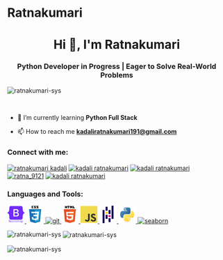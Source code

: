# Ratnakumari
<h1 align="center">Hi 👋, I'm Ratnakumari</h1>
<h3 align="center">Python Developer in Progress | Eager to Solve Real-World Problems</h3>

<p align="left"> <img src="https://cdn.pixabay.com/photo/2024/05/26/10/15/bird-8788491_1280.jpg" alt="ratnakumari-sys" /> </p>

<p align="left"> <a href="https://twitter.com/" target="blank"><img src="https://img.shields.io/twitter/follow/?logo=twitter&style=for-the-badge" alt="" /></a> </p>

- 🌱 I’m currently learning **Python Full Stack**

- 📫 How to reach me **kadaliratnakumari191@gmail.com**

<h3 align="left">Connect with me:</h3>
<p align="left">
<a href="https://linkedin.com/in/ratnakumari kadali" target="blank"><img align="center" src="https://raw.githubusercontent.com/rahuldkjain/github-profile-readme-generator/master/src/images/icons/Social/linked-in-alt.svg" alt="ratnakumari kadali" height="30" width="40" /></a>
<a href="https://stackoverflow.com/users/kadali ratnakumari" target="blank"><img align="center" src="https://raw.githubusercontent.com/rahuldkjain/github-profile-readme-generator/master/src/images/icons/Social/stack-overflow.svg" alt="kadali ratnakumari" height="30" width="40" /></a>
<a href="https://kaggle.com/kadali ratnakumari" target="blank"><img align="center" src="https://raw.githubusercontent.com/rahuldkjain/github-profile-readme-generator/master/src/images/icons/Social/kaggle.svg" alt="kadali ratnakumari" height="30" width="40" /></a>
<a href="https://instagram.com/ratna_9121" target="blank"><img align="center" src="https://raw.githubusercontent.com/rahuldkjain/github-profile-readme-generator/master/src/images/icons/Social/instagram.svg" alt="ratna_9121" height="30" width="40" /></a>
<a href="https://www.hackerrank.com/kadali ratnakumari" target="blank"><img align="center" src="https://raw.githubusercontent.com/rahuldkjain/github-profile-readme-generator/master/src/images/icons/Social/hackerrank.svg" alt="kadali ratnakumari" height="30" width="40" /></a>
</p>

<h3 align="left">Languages and Tools:</h3>
<p align="left"> <a href="https://getbootstrap.com" target="_blank" rel="noreferrer"> <img src="https://raw.githubusercontent.com/devicons/devicon/master/icons/bootstrap/bootstrap-plain-wordmark.svg" alt="bootstrap" width="40" height="40"/> </a> <a href="https://www.w3schools.com/css/" target="_blank" rel="noreferrer"> <img src="https://raw.githubusercontent.com/devicons/devicon/master/icons/css3/css3-original-wordmark.svg" alt="css3" width="40" height="40"/> </a> <a href="https://git-scm.com/" target="_blank" rel="noreferrer"> <img src="https://www.vectorlogo.zone/logos/git-scm/git-scm-icon.svg" alt="git" width="40" height="40"/> </a> <a href="https://www.w3.org/html/" target="_blank" rel="noreferrer"> <img src="https://raw.githubusercontent.com/devicons/devicon/master/icons/html5/html5-original-wordmark.svg" alt="html5" width="40" height="40"/> </a> <a href="https://developer.mozilla.org/en-US/docs/Web/JavaScript" target="_blank" rel="noreferrer"> <img src="https://raw.githubusercontent.com/devicons/devicon/master/icons/javascript/javascript-original.svg" alt="javascript" width="40" height="40"/> </a> <a href="https://pandas.pydata.org/" target="_blank" rel="noreferrer"> <img src="https://raw.githubusercontent.com/devicons/devicon/2ae2a900d2f041da66e950e4d48052658d850630/icons/pandas/pandas-original.svg" alt="pandas" width="40" height="40"/> </a> <a href="https://www.python.org" target="_blank" rel="noreferrer"> <img src="https://raw.githubusercontent.com/devicons/devicon/master/icons/python/python-original.svg" alt="python" width="40" height="40"/> </a> <a href="https://seaborn.pydata.org/" target="_blank" rel="noreferrer"> <img src="https://seaborn.pydata.org/_images/logo-mark-lightbg.svg" alt="seaborn" width="40" height="40"/> </a> </p>

<p><img align="left" src="https://github-readme-stats.vercel.app/api/top-langs?username=ratnakumari-sys&show_icons=true&locale=en&layout=compact" alt="ratnakumari-sys" /></p>

<p>&nbsp;<img align="center" src="https://github-readme-stats.vercel.app/api?username=ratnakumari-sys&show_icons=true&locale=en" alt="ratnakumari-sys" /></p>

<p><img align="center" src="https://github-readme-streak-stats.herokuapp.com/?user=ratnakumari-sys&" alt="ratnakumari-sys" /></p>
